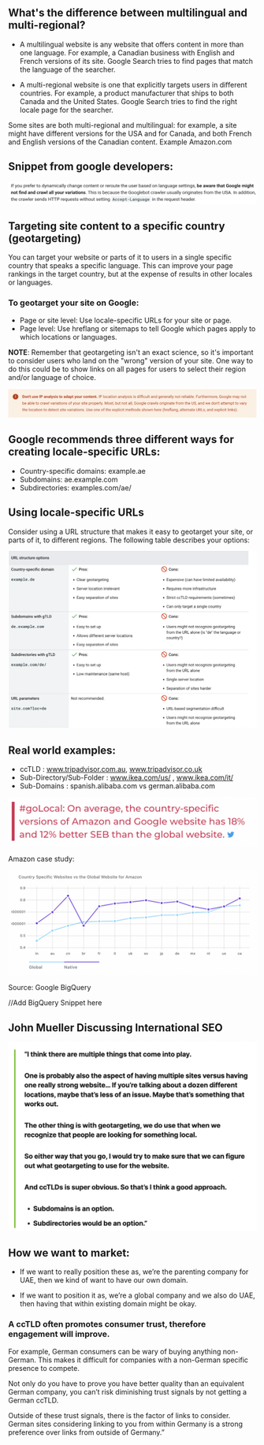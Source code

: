 ## What's the difference between multilingual and multi-regional?

- A multilingual website is any website that offers content in more than one language. For example, a Canadian business with English and French versions of its site. Google Search tries to find pages that match the language of the searcher.

- A multi-regional website is one that explicitly targets users in different countries. For example, a product manufacturer that ships to both Canada and the United States. Google Search tries to find the right locale page for the searcher.

Some sites are both multi-regional and multilingual: for example, a site might have different versions for the USA and for Canada, and both French and English versions of the Canadian content. Example Amazon.com


## Snippet from google developers:

![dynamic_content_change](./dynamic_content_change.png)

## Targeting site content to a specific country (geotargeting)

You can target your website or parts of it to users in a single specific country that speaks a specific language. This can improve your page rankings in the target country, but at the expense of results in other locales or languages.

### To geotarget your site on Google:

- Page or site level: Use locale-specific URLs for your site or page.
- Page level: Use hreflang or sitemaps to tell Google which pages apply to which locations or languages.

**NOTE**: Remember that geotargeting isn't an exact science, so it's important to consider users who land on the "wrong" version of your site. One way to do this could be to show links on all pages for users to select their region and/or language of choice.

![ip_based_analysis](./ip_based_analysis.png)

## Google recommends three different ways for creating locale-specific URLs:

- Country-specific domains: example.ae
- Subdomains: ae.example.com
- Subdirectories: examples.com/ae/

## Using locale-specific URLs

Consider using a URL structure that makes it easy to geotarget your site, or parts of it, to different regions. The following table describes your options:

![locale_specific_urls_table](./comparison.png)

## Real world examples:

- ccTLD : www.tripadvisor.com.au, www.tripadvisor.co.uk
- Sub-Directory/Sub-Folder : www.ikea.com/us/ , www.ikea.com/it/
- Sub-Domains : spanish.alibaba.com vs german.alibaba.com

![goLocal](./goLocal.png)

Amazon case study:

![amazon_case_study](./amazon_case_study.png)

Source: Google BigQuery

//Add BigQuery Snippet here

## John Mueller Discussing International SEO

![mueller_discussion](./mueller_discussion.png)

## How we want to market:

- If we want to really position these as, we’re the parenting company for UAE, then we kind of want to have our own domain.

- If we want to position it as, we’re a global company and we also do UAE, then having that within existing domain might be okay.

### A ccTLD often promotes consumer trust, therefore engagement will improve.

For example, German consumers can be wary of buying anything non-German. This makes it difficult for companies with a non-German specific presence to compete.

Not only do you have to prove you have better quality than an equivalent German company, you can’t risk diminishing trust signals by not getting a German ccTLD.

Outside of these trust signals, there is the factor of links to consider. German sites considering linking to you from within Germany is a strong preference over links from outside of Germany.”
